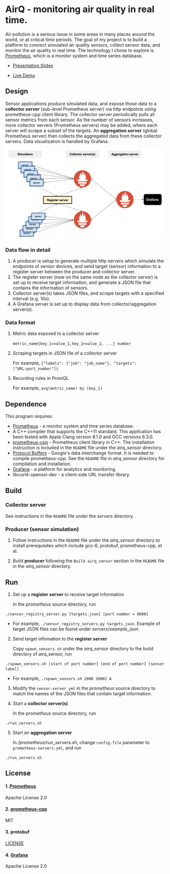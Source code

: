 # AirQ - monitoring air quality in real time.

Air pollution is a serious issue in some areas in many places around the world, or at critical time periods. The goal of my project is to build a platform to connect simulated air quality sensors, collect sensor data, and monitor the air quality in real time. The technology I chose to explore is [Prometheus](https://prometheus.io), which is a monitor system and time series database.

* [Presentation Slides](https://docs.google.com/presentation/d/1CZ3yTWvKGmZ99p0HzRzDFpIKr_uWzRXe25seC-otXlw/edit?usp=sharing)

* [Live Demo](http://ec2-52-33-228-61.us-west-2.compute.amazonaws.com:3000/dashboard/db/airq_demo_prom1?refresh=1m&orgId=1&from=1506646536925&to=1506646836926)

## Design

Sensor applications produce simulated data, and expose those data to a __collector server__ (sub-level Prometheus server) via http endpoints using prometheus-cpp client library. The collector server periodically pulls all sensor metrics from each sensor. As the number of sensors increases, more collector servers (Prometheus servers) may be added, where each server will scrape a subset of the  targets. An __aggregation server__ (global Prometheus server) then collects the aggregated data from these collector servers. Data visualization is handled by Grafana.

<p align="center">
<img src="./images/system.png" width="800">
</p>

### Data flow in detail

1. A producer is setup to generate multiple http servers which simulate the endpoints of sensor devices, and send target (sensor) information to a register server between the producer and collector server.
2. The register server (now on the same node as the collector server) is set up to receive target information, and generate a JSON file that contains the information of sensors.
3. Collector server(s) takes JSON files, and scrape targets with a specified interval (e.g. 10s).
4. A Grafana server is set up to display data from collector/aggregation server(s).


### Data format
1. Metric data exposed to a collector server

   `metric_name{key_1=value_1,key_2=value_2, ...} number`

2. Scraping targets in JSON file of a collector server

   For example, `{"labels": {"job": "job_name"}, "targets": ["URL:port_number"]}`

3. Recording rules in PromQL

   For example, `avg(metric_name) by (key_1)`


## Dependence
This program requires:
* [Prometheus](https://prometheus.io) - a monitor system and time series database.
* A C++ compiler that supports the C++11 standard. This application has been tested with Apple Clang version 8.1.0 and GCC versions 6.3.0.
* [prometheus-cpp](https://github.com/jupp0r/prometheus-cpp) - Prometheus client library in C++. The installation instruction is included in the `README` file under the _airq_sensor_ directory.
* [Protocol Buffers](https://github.com/google/protobuf) - Google's data interchange format. It is needed to compile prometheus-cpp. See the `README` file in _airq_sensor_ directory for compilation and installation.
* [Grafana](https://grafana.com) - a platform for analytics and monitoring.
* libcurl4-openssl-dev - a client-side URL transfer library.

## Build

### Collector server 

See instructions in the `README` file under the _servers_ directory.


### Producer (sensor simulation)

1. Follow instructions in the `README` file under the _airq_sensor_ directory to install prerequisites which include gcc-6, protobuf, prometheus-cpp, et al.

2. Build __producer__ following the `Build airq_sensor` section in the `README` file in the _airq_sensor_ directory.

## Run

1. Set up a __register server__ to receive target information

   In the _prometheus_ source directory, run 

  ```
  ./sensor_registry_server.py [targets.json] [port number = 8080]
  ```
  * For example, `./sensor_registry_servers.py targets.json`. Example of target JSON files can be found under _servers/example_json_.

2. Send target infomation to the __register server__

   Copy `spawn_sensors.sh` under the _airq_sensor_ directory to the build directory of airq_sensor, run

```
./spawn_sensors.sh [start of port number] [end of port number] [sensor label]
```
   * For example, `./spawn_sensors.sh 2000 20002 A`

3. Modify the `sensor-server.yml` in the _prometheus_ source directory to match the names of the JSON files that contain target information.

4. Start a __collector server(s)__

   In the _prometheus_ source directory, run

```
./run_servers.sh
```

5. Start an __aggregation server__

   In _/prometheus/run_servers.sh_, change `config.file` parameter to `prometheus-servers.yml`, and run 

```
./run_servers.sh
```

## License

#### 1. [Prometheus](https://github.com/prometheus/prometheus) 
Apache License 2.0

#### 2. [prometheus-cpp](https://github.com/jupp0r/prometheus-cpp)
MIT

#### 3. protobuf
[LICENSE](https://github.com/google/protobuf/blob/master/LICENSE)

#### 4. [Grafana](https://github.com/grafana/grafana)
Apache License 2.0

